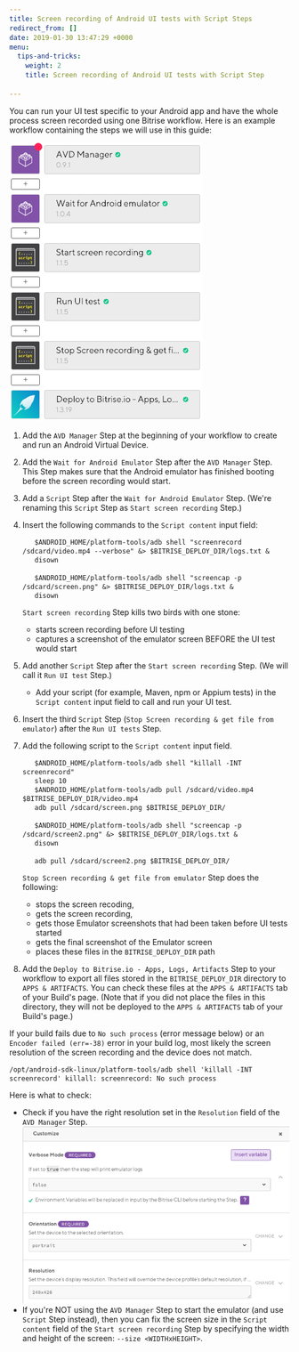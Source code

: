 ```yaml
---
title: Screen recording of Android UI tests with Script Steps
redirect_from: []
date: 2019-01-30 13:47:29 +0000
menu:
  tips-and-tricks:
    weight: 2
    title: Screen recording of Android UI tests with Script Step

---
```

You can run your UI test specific to your Android app and have the whole process screen recorded using one Bitrise workflow. Here is an example workflow containing the steps we will use in this guide:

![](/img/screenrecording-workflow.png)

1. Add the `AVD Manager` Step at the beginning of your workflow to create and run an Android Virtual Device.
2. Add the `Wait for Android Emulator` Step after the `AVD Manager` Step. This Step makes sure that the Android emulator has finished booting before the screen recording would start.
3. Add a `Script` Step after the `Wait for Android Emulator` Step. (We're renaming this `Script` Step as `Start screen recording` Step.)
4. Insert the following commands to the `Script content` input field:

          $ANDROID_HOME/platform-tools/adb shell "screenrecord /sdcard/video.mp4 --verbose" &> $BITRISE_DEPLOY_DIR/logs.txt &
          disown
          
          $ANDROID_HOME/platform-tools/adb shell "screencap -p /sdcard/screen.png" &> $BITRISE_DEPLOY_DIR/logs.txt &
          disown

   `Start screen recording` Step kills two birds with one stone:
   * starts screen recording before UI testing
   * captures a screenshot of the emulator screen BEFORE the UI test would start
5. Add another `Script` Step after the `Start screen recording` Step. (We will call it `Run UI test` Step.)
   * Add your script (for example, Maven, npm or Appium tests) in the `Script content` input field to call and run your UI test.
6. Insert the third `Script` Step (`Stop Screen recording & get file from emulator`) after the `Run UI tests` Step.
7. Add the following script to the `Script content` input field.

          $ANDROID_HOME/platform-tools/adb shell "killall -INT screenrecord"
          sleep 10
          $ANDROID_HOME/platform-tools/adb pull /sdcard/video.mp4 $BITRISE_DEPLOY_DIR/video.mp4
          adb pull /sdcard/screen.png $BITRISE_DEPLOY_DIR/
          
          $ANDROID_HOME/platform-tools/adb shell "screencap -p /sdcard/screen2.png" &> $BITRISE_DEPLOY_DIR/logs.txt &
          disown
          
          adb pull /sdcard/screen2.png $BITRISE_DEPLOY_DIR/

   `Stop Screen recording & get file from emulator` Step does the following:
   * stops the screen recoding,
   * gets the screen recording,
   * gets those Emulator screenshots that had been taken before UI tests started
   * gets the final screenshot of the Emulator screen
   * places these files in the `BITRISE_DEPLOY_DIR` path
8. Add the `Deploy to Bitrise.io - Apps, Logs, Artifacts` Step to your workflow to export all files stored in the `BITRISE_DEPLOY_DIR` directory to `APPS & ARTIFACTS`. You can check these files at the `APPS & ARTIFACTS` tab of your Build's page. (Note that if you did not place the files in this directory, they will not be deployed to the `APPS & ARTIFACTS` tab of your Build's page.)

If your build fails due to `No such process` (error message below) or an `Encoder failed (err=-38)` error in your build log, most likely the screen resolution of the screen recording and the device does not match.

    /opt/android-sdk-linux/platform-tools/adb shell 'killall -INT screenrecord' killall: screenrecord: No such process

Here is what to check:

* Check if you have the right resolution set in the `Resolution` field of the `AVD Manager` Step. ![](/img/screen-resolution-avd-manager.png)
* If you're NOT using the `AVD Manager` Step to start the emulator (and use `Script` Step instead), then you can fix the screen size in the `Script content` field of the `Start screen recording` Step by specifying the width and height of the screen: `--size <WIDTHxHEIGHT>`.